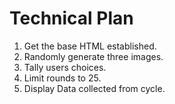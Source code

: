 # Technical Plan
1. Get the base HTML established.
2. Randomly generate three images.
3. Tally users choices.
4. Limit rounds to 25.
5. Display Data collected from cycle.